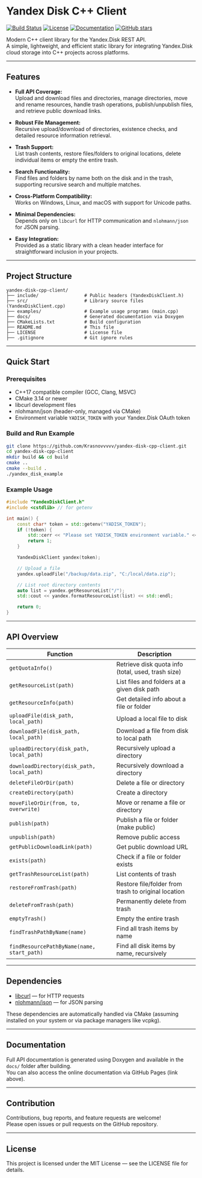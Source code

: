 # Yandex Disk C++ Client

[![Build Status](https://img.shields.io/github/actions/workflow/status/Krasnovvvvv/yandex-disk-cpp-client/ci.yml?branch=main&label=build)](https://github.com/Krasnovvvvv/yandex-disk-cpp-client/actions)
[![License](https://img.shields.io/github/license/Krasnovvvvv/yandex-disk-cpp-client)](LICENSE)
[![Documentation](https://img.shields.io/badge/docs-online-blue)](https://Krasnovvvvv.github.io/yandex-disk-cpp-client/)
[![GitHub stars](https://img.shields.io/github/stars/Krasnovvvvv/yandex-disk-cpp-client?style=social)](https://github.com/Krasnovvvvv/yandex-disk-cpp-client/stargazers)

Modern C++ client library for the Yandex.Disk REST API.  
A simple, lightweight, and efficient static library for integrating Yandex.Disk cloud storage into C++ projects across platforms.

---

## Features

- **Full API Coverage:**  
  Upload and download files and directories, manage directories, move and rename resources, handle trash operations, publish/unpublish files, and retrieve public download links.

- **Robust File Management:**  
  Recursive upload/download of directories, existence checks, and detailed resource information retrieval.

- **Trash Support:**  
  List trash contents, restore files/folders to original locations, delete individual items or empty the entire trash.

- **Search Functionality:**  
  Find files and folders by name both on the disk and in the trash, supporting recursive search and multiple matches.

- **Cross-Platform Compatibility:**  
  Works on Windows, Linux, and macOS with support for Unicode paths.

- **Minimal Dependencies:**  
  Depends only on `libcurl` for HTTP communication and `nlohmann/json` for JSON parsing.

- **Easy Integration:**  
  Provided as a static library with a clean header interface for straightforward inclusion in your projects.

---

## Project Structure
```
yandex-disk-cpp-client/
├── include/                 # Public headers (YandexDiskClient.h)
├── src/                     # Library source files (YandexDiskClient.cpp)
├── examples/                # Example usage programs (main.cpp)
├── docs/                    # Generated documentation via Doxygen
├── CMakeLists.txt           # Build configuration
├── README.md                # This file
├── LICENSE                  # License file
├── .gitignore               # Git ignore rules
```

---

## Quick Start

### Prerequisites

- C++17 compatible compiler (GCC, Clang, MSVC)
- CMake 3.14 or newer
- libcurl development files
- nlohmann/json (header-only, managed via CMake)
- Environment variable `YADISK_TOKEN` with your Yandex.Disk OAuth token

### Build and Run Example

```sh
git clone https://github.com/Krasnovvvvv/yandex-disk-cpp-client.git
cd yandex-disk-cpp-client
mkdir build && cd build
cmake ..
cmake --build .
./yandex_disk_example
```

### Example Usage

```cpp
#include "YandexDiskClient.h"
#include <cstdlib> // for getenv

int main() {
    const char* token = std::getenv("YADISK_TOKEN");
    if (!token) {
        std::cerr << "Please set YADISK_TOKEN environment variable." << std::endl;
        return 1;
    }

    YandexDiskClient yandex(token);

    // Upload a file
    yandex.uploadFile("/backup/data.zip", "C:/local/data.zip");

    // List root directory contents
    auto list = yandex.getResourceList("/");
    std::cout << yandex.formatResourceList(list) << std::endl;

    return 0;
}
```

---

## API Overview

| Function                                 | Description                                               |
|------------------------------------------|-----------------------------------------------------------|
| `getQuotaInfo()`                         | Retrieve disk quota info (total, used, trash size)        |
| `getResourceList(path)`                  | List files and folders at a given disk path               |
| `getResourceInfo(path)`                  | Get detailed info about a file or folder                  |
| `uploadFile(disk_path, local_path)`      | Upload a local file to disk                               |
| `downloadFile(disk_path, local_path)`    | Download a file from disk to local path                   |
| `uploadDirectory(disk_path, local_path)` | Recursively upload a directory                            |
| `downloadDirectory(disk_path, local_path)`| Recursively download a directory                         |
| `deleteFileOrDir(path)`                  | Delete a file or directory                                |
| `createDirectory(path)`                  | Create a directory                                        |
| `moveFileOrDir(from, to, overwrite)`     | Move or rename a file or directory                        |
| `publish(path)`                          | Publish a file or folder (make public)                    |
| `unpublish(path)`                        | Remove public access                                      |
| `getPublicDownloadLink(path)`            | Get public download URL                                   |
| `exists(path)`                           | Check if a file or folder exists                          |
| `getTrashResourceList(path)`             | List contents of trash                                    |
| `restoreFromTrash(path)`                 | Restore file/folder from trash to original location       |
| `deleteFromTrash(path)`                  | Permanently delete from trash                             |
| `emptyTrash()`                           | Empty the entire trash                                    |
| `findTrashPathByName(name)`              | Find all trash items by name                              |
| `findResourcePathByName(name, start_path)`| Find all disk items by name, recursively                 |

---

## Dependencies

- [libcurl](https://curl.se/libcurl/) — for HTTP requests
- [nlohmann/json](https://github.com/nlohmann/json) — for JSON parsing

These dependencies are automatically handled via CMake (assuming installed on your system or via package managers like vcpkg).

---

## Documentation

Full API documentation is generated using Doxygen and available in the `docs/` folder after building.  
You can also access the online documentation via GitHub Pages (link above).

---

## Contribution

Contributions, bug reports, and feature requests are welcome!  
Please open issues or pull requests on the GitHub repository.

---

## License

This project is licensed under the MIT License — see the LICENSE file for details.

